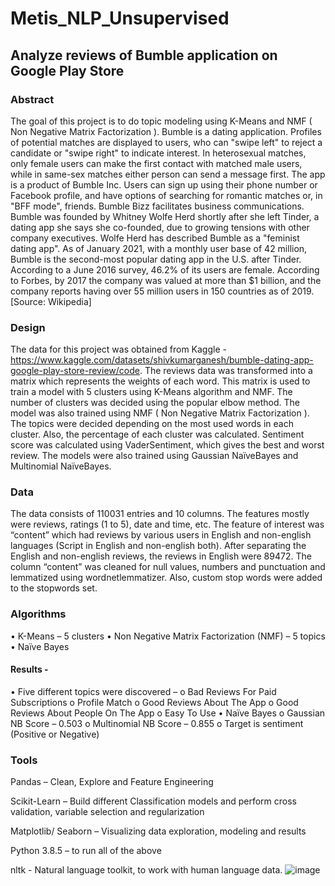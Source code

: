 # Metis_NLP_Unsupervised

## Analyze reviews of Bumble application on Google Play Store

### Abstract
The goal of this project is to do topic modeling using K-Means and NMF ( Non Negative Matrix Factorization ). Bumble is a dating application. Profiles of potential matches are displayed to users, who can "swipe left" to reject a candidate or "swipe right" to indicate interest. In heterosexual matches, only female users can make the first contact with matched male users, while in same-sex matches either person can send a message first. The app is a product of Bumble Inc.
Users can sign up using their phone number or Facebook profile, and have options of searching for romantic matches or, in "BFF mode", friends. Bumble Bizz facilitates business communications. Bumble was founded by Whitney Wolfe Herd shortly after she left Tinder, a dating app she says she co-founded, due to growing tensions with other company executives. Wolfe Herd has described Bumble as a "feminist dating app". As of January 2021, with a monthly user base of 42 million, Bumble is the second-most popular dating app in the U.S. after Tinder. According to a June 2016 survey, 46.2% of its users are female. According to Forbes, by 2017 the company was valued at more than $1 billion, and the company reports having over 55 million users in 150 countries as of 2019. [Source: Wikipedia]

### Design
The data for this project was obtained from Kaggle - https://www.kaggle.com/datasets/shivkumarganesh/bumble-dating-app-google-play-store-review/code. The reviews data was transformed into a matrix which represents the weights of each word. This matrix is used to train a model with 5 clusters using K-Means algorithm and NMF. The number of clusters was decided using the popular elbow method. The model was also trained using NMF ( Non Negative Matrix Factorization ). The topics were decided depending on the most used words in each cluster. Also, the percentage of each cluster was calculated. Sentiment score was calculated using VaderSentiment, which gives the best and worst review.
The models were also trained using Gaussian NaïveBayes and Multinomial NaïveBayes.

### Data
The data consists of 110031 entries and 10 columns. The features mostly were reviews, ratings (1 to 5), date and time, etc.
The feature of interest was “content” which had reviews by various users in English and non-english languages (Script in English and non-english both). After separating the English and non-english reviews, the reviews in English were 89472. The column “content” was cleaned for null values, numbers and punctuation and lemmatized using wordnetlemmatizer. Also, custom stop words were added to the stopwords set. 

### Algorithms
•	K-Means – 5 clusters
•	Non Negative Matrix Factorization (NMF) – 5 topics
•	Naïve Bayes 
#### Results -
•	Five different topics were discovered –
o	Bad Reviews For Paid Subscriptions
o	Profile Match
o	Good Reviews About The App
o	Good Reviews About People On The App
o	Easy To Use
•	Naïve Bayes 
o	Gaussian NB Score – 0.503
o	Multinomial NB Score – 0.855
o	Target is sentiment (Positive or Negative)



### Tools
Pandas – Clean, Explore and Feature Engineering

Scikit-Learn – Build different Classification models and perform cross validation, variable selection and regularization

Matplotlib/ Seaborn – Visualizing data exploration, modeling and results

Python 3.8.5 – to run all of the above

nltk -  Natural language toolkit, to work with human language data.
![image](https://user-images.githubusercontent.com/19984340/194583562-c60d5e1f-9f3e-4d26-b3f2-72e9eef2463b.png)
